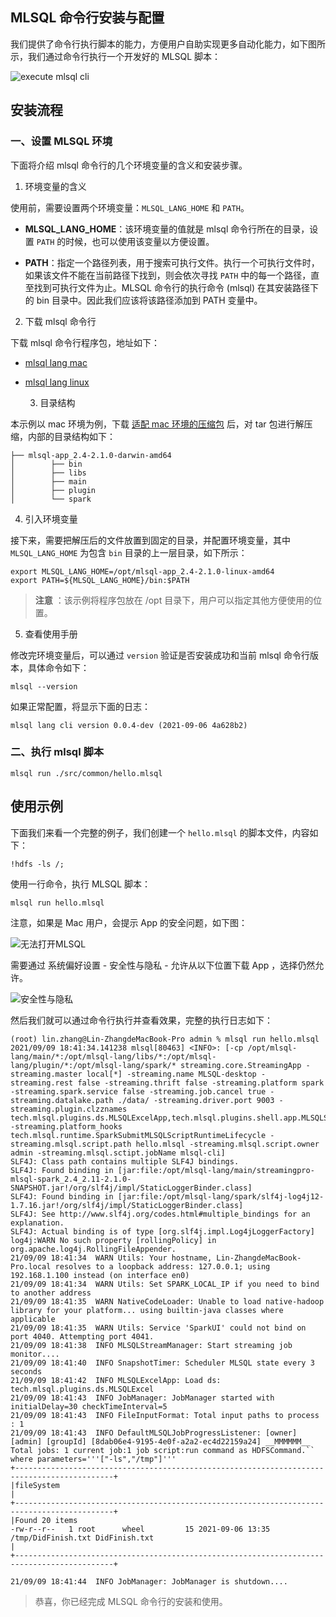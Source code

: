 ## MLSQL 命令行安装与配置

我们提供了命令行执行脚本的能力，方便用户自助实现更多自动化能力，如下图所示，我们通过命令行执行一个开发好的 MLSQL 脚本：

![execute mlsql cli](execute_mlsql_cli.png)



## 安装流程

### 一、设置 MLSQL 环境

下面将介绍 mlsql 命令行的几个环境变量的含义和安装步骤。

  1. 环境变量的含义

使用前，需要设置两个环境变量：`MLSQL_LANG_HOME` 和 `PATH`。

  - **MLSQL_LANG_HOME**：该环境变量的值就是 mlsql 命令行所在的目录，设置 `PATH` 的时候，也可以使用该变量以方便设置。

  - **PATH**：指定一个路径列表，用于搜索可执行文件。执行一个可执行文件时，如果该文件不能在当前路径下找到，则会依次寻找 `PATH` 中的每一个路径，直至找到可执行文件为止。MLSQL 命令行的执行命令 (mlsql) 在其安装路径下的 bin 目录中。因此我们应该将该路径添加到 PATH 变量中。




  2. 下载 mlsql 命令行

下载 mlsql 命令行程序包，地址如下：

- [mlsql lang mac](https://mlsql-downloads.kyligence.io/2.1.0/mlsql-app_2.4-2.1.0-darwin-amd64.tar.gz)

- [mlsql lang linux](https://mlsql-downloads.kyligence.io/2.1.0/mlsql-app_2.4-2.1.0-linux-amd64.tar.gz)



  3. 目录结构

本示例以 mac 环境为例，下载 [适配 mac 环境的压缩包](https://mlsql-downloads.kyligence.io/2.1.0/mlsql-app_2.4-2.1.0-darwin-amd64.tar.gz) 后，对 tar 包进行解压缩，内部的目录结构如下：

```
├── mlsql-app_2.4-2.1.0-darwin-amd64
│        ├── bin
│        ├── libs
│        ├── main
│        ├── plugin
│        └── spark
```


  4. 引入环境变量

接下来，需要把解压后的文件放置到固定的目录，并配置环境变量，其中 `MLSQL_LANG_HOME` 为包含 `bin` 目录的上一层目录，如下所示：

```
export MLSQL_LANG_HOME=/opt/mlsql-app_2.4-2.1.0-linux-amd64
export PATH=${MLSQL_LANG_HOME}/bin:$PATH
```

> **注意** ：该示例将程序包放在 /opt 目录下，用户可以指定其他方便使用的位置。


  5. 查看使用手册

修改完环境变量后，可以通过 `version` 验证是否安装成功和当前 mlsql 命令行版本，具体命令如下：

```shell
mlsql --version
```

如果正常配置，将显示下面的日志：

```
mlsql lang cli version 0.0.4-dev (2021-09-06 4a628b2)
```



### 二、执行 mlsql 脚本

```shell
mlsql run ./src/common/hello.mlsql
```

## 使用示例

下面我们来看一个完整的例子，我们创建一个 `hello.mlsql` 的脚本文件，内容如下：

```
!hdfs -ls /;
```

使用一行命令，执行 MLSQL 脚本：

```shell
mlsql run hello.mlsql
```

注意，如果是 Mac 用户，会提示 App 的安全问题，如下图：

![无法打开MLSQL](mac_app_warn.png)

需要通过 系统偏好设置 - 安全性与隐私 - 允许从以下位置下载 App ，选择仍然允许。

![安全性与隐私](mac_app_warn_2.jpeg)

然后我们就可以通过命令行执行并查看效果，完整的执行日志如下：
```
(root) lin.zhang@Lin-ZhangdeMacBook-Pro admin % mlsql run hello.mlsql
2021/09/09 18:41:34.141238 mlsql[80463] <INFO>: [-cp /opt/mlsql-lang/main/*:/opt/mlsql-lang/libs/*:/opt/mlsql-lang/plugin/*:/opt/mlsql-lang/spark/* streaming.core.StreamingApp -streaming.master local[*] -streaming.name MLSQL-desktop -streaming.rest false -streaming.thrift false -streaming.platform spark -streaming.spark.service false -streaming.job.cancel true -streaming.datalake.path ./data/ -streaming.driver.port 9003 -streaming.plugin.clzznames tech.mlsql.plugins.ds.MLSQLExcelApp,tech.mlsql.plugins.shell.app.MLSQLShell,tech.mlsql.plugins.assert.app.MLSQLAssert -streaming.platform_hooks tech.mlsql.runtime.SparkSubmitMLSQLScriptRuntimeLifecycle -streaming.mlsql.script.path hello.mlsql -streaming.mlsql.script.owner admin -streaming.mlsql.sctipt.jobName mlsql-cli]
SLF4J: Class path contains multiple SLF4J bindings.
SLF4J: Found binding in [jar:file:/opt/mlsql-lang/main/streamingpro-mlsql-spark_2.4_2.11-2.1.0-SNAPSHOT.jar!/org/slf4j/impl/StaticLoggerBinder.class]
SLF4J: Found binding in [jar:file:/opt/mlsql-lang/spark/slf4j-log4j12-1.7.16.jar!/org/slf4j/impl/StaticLoggerBinder.class]
SLF4J: See http://www.slf4j.org/codes.html#multiple_bindings for an explanation.
SLF4J: Actual binding is of type [org.slf4j.impl.Log4jLoggerFactory]
log4j:WARN No such property [rollingPolicy] in org.apache.log4j.RollingFileAppender.
21/09/09 18:41:34  WARN Utils: Your hostname, Lin-ZhangdeMacBook-Pro.local resolves to a loopback address: 127.0.0.1; using 192.168.1.100 instead (on interface en0)
21/09/09 18:41:34  WARN Utils: Set SPARK_LOCAL_IP if you need to bind to another address
21/09/09 18:41:35  WARN NativeCodeLoader: Unable to load native-hadoop library for your platform... using builtin-java classes where applicable
21/09/09 18:41:35  WARN Utils: Service 'SparkUI' could not bind on port 4040. Attempting port 4041.
21/09/09 18:41:38  INFO MLSQLStreamManager: Start streaming job monitor....
21/09/09 18:41:40  INFO SnapshotTimer: Scheduler MLSQL state every 3 seconds
21/09/09 18:41:42  INFO MLSQLExcelApp: Load ds: tech.mlsql.plugins.ds.MLSQLExcel
21/09/09 18:41:43  INFO JobManager: JobManager started with initialDelay=30 checkTimeInterval=5
21/09/09 18:41:43  INFO FileInputFormat: Total input paths to process : 1
21/09/09 18:41:43  INFO DefaultMLSQLJobProgressListener: [owner] [admin] [groupId] [8dab06e4-9195-4e0f-a2a2-ec4d22159a24] __MMMMMM__ Total jobs: 1 current job:1 job script:run command as HDFSCommand.`` where parameters='''["-ls","/tmp"]'''
+--------------------------------------------------------------------------------------------+
|fileSystem                                                                                                                                                                                                                                                                                                                                                                                                                                                                                                                                                                                                                                                                                                                                                                                                                                                                                                                                                                                                                                                                                                                                                                                                                                                                                                                                                                                                                                                                                                                                                                                                                                                                                                                                                                                                                                                                                                                                                                                                                                                                                                                                                                                         |
+--------------------------------------------------------------------------------------------+
|Found 20 items
-rw-r--r--   1 root      wheel         15 2021-09-06 13:35 /tmp/DidFinish.txt DidFinish.txt
|
+--------------------------------------------------------------------------------------------+

21/09/09 18:41:44  INFO JobManager: JobManager is shutdown....
```

> 恭喜，你已经完成 MLSQL 命令行的安装和使用。